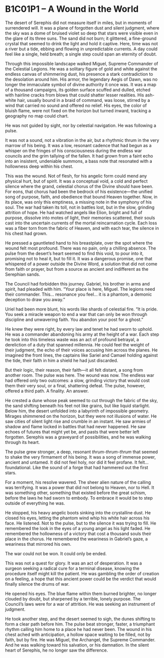 # B1C01P1 – A Wound in the World

The desert of Serephis did not measure itself in miles, but in moments of surrendered will. It was a plane of forgotten dust and silent judgment, where the sky was a dome of bruised violet so deep that stars were visible even in the glare of its three suns. The sand did not burn; it glittered, a fine-ground crystal that seemed to drink the light and hold it captive. Here, time was not a river but a tide, ebbing and flowing in unpredictable currents. A day could feel like a single, held breath; a single step could span an eternity of doubt.

Through this impossible landscape walked Miguel, Supreme Commander of the Celestial Legions. He was a solitary figure of gold and white against the endless canvas of shimmering dust, his presence a stark contradiction to the desolation around him. His armor, the legendary Aegis of Dawn, was no longer the immaculate symbol of divine authority it once was. It was a map of a thousand campaigns, its golden surface scuffed and dulled, etched with hairline cracks from blows that could shatter lesser realities. His ash-white hair, usually bound in a braid of command, was loose, stirred by a wind that carried no sound and offered no relief. His eyes, the color of bluish flame, were not fixed on the horizon but turned inward, tracking a geography no map could chart.

He was not guided by sight, nor by celestial navigation. He was following a pulse.

It was not a sound, not a vibration in the air, but a rhythmic thrum in the very marrow of his being. It was a low, resonant cadence that had begun as a whisper on the fringes of his consciousness during the endless war councils and the grim tallying of the fallen. It had grown from a faint echo into an insistent, undeniable summons, a bass note that resonated with a hollowness deep within his chest.

This was the wound. Not of flesh, for his angelic form could mend any physical hurt, but of spirit. It was a conceptual void, a cold and perfect silence where the grand, celestial chorus of the Divine should have been. For eons, that chorus had been the bedrock of his existence—the unified song of purpose, faith, and obedience that bound Heaven together. Now, in its place, was only this emptiness, a missing note in the symphony of his soul. The war had taken its toll, not in battles lost, but in the slow, grinding attrition of hope. He had watched angels like Elion, bright and full of purpose, dissolve into motes of light, their memories scattered, their souls cast into the uncertain currents of the mortal reincarnation cycle. Each loss was a fiber torn from the fabric of Heaven, and with each tear, the silence in his chest had grown.

He pressed a gauntleted hand to his breastplate, over the spot where the wound felt most profound. There was no pain, only a chilling absence. The pulse from the desert’s heart seemed to find this void, to pour into it, promising not to heal it, but to fill it. It was a dangerous promise, one that whispered of a power outside the Divine Word, a solution that did not come from faith or prayer, but from a source as ancient and indifferent as the Serephian sands.

The Council had forbidden this journey. Gabriel, his brother in arms and spirit, had pleaded with him. “Your place is here, Miguel. The legions need their commander. This… resonance you feel… it is a phantom, a demonic deception to draw you away.”

Uriel had been more blunt, his words like shards of celestial fire. “It is pride. You seek a miracle weapon to end a war that can only be won through discipline and unwavering faith. You abandon your post for a ghost.”

He knew they were right, by every law and tenet he had sworn to uphold. He was a commander abandoning his army at the height of a war. Each step he took into this timeless waste was an act of profound betrayal, a dereliction of a duty that spanned millennia. He could feel the weight of their judgment, the echo of their voices accusing him across the planes. He imagined the front lines, the captains like Sariel and Camael holding against the tide, their faith in him a shield he had just discarded.

But their logic, their reason, their faith—it all felt distant, a song from another room. The pulse was here. The wound was now. The endless war had offered only two outcomes: a slow, grinding victory that would cost them their very soul, or a final, shattering defeat. The pulse, however, offered a third path. A finality. An answer.

He crested a dune whose peak seemed to cut through the fabric of the sky, the sand shifting beneath his feet not like grains, but like liquid starlight. Below him, the desert unfolded into a labyrinth of impossible geometry. Mirages shimmered on the horizon, but they were not illusions of water. He saw cities of silent light rise and crumble in an instant. He saw armies of shadow and flame locked in battles that had never happened. He saw echoes of futures that might yet be, and pasts that were better left forgotten. Serephis was a graveyard of possibilities, and he was walking through its heart.

The pulse grew stronger, a deep, resonant *thrum-thrum-thrum* that seemed to shake the very firmament of his being. It was a song of immense power, ancient and untamed. It did not feel holy, nor did it feel profane. It felt… foundational. Like the sound of a forge that had hammered out the first stars.

For a moment, his resolve wavered. The sheer alien nature of the calling was terrifying. It was a power that did not belong to Heaven, nor to Hell. It was something other, something that existed before the great schism, before the laws he had sworn to embody. To embrace it would be to step outside of everything he was.

He stopped, his heavy angelic boots sinking into the crystalline dust. He closed his eyes, letting the phantom wind whip his white hair across his face. He listened. Not to the pulse, but to the silence it was trying to fill. He remembered the look in the eyes of a young angel as his light faded. He remembered the hollowness of a victory that cost a thousand souls their place in the chorus. He remembered the weariness in Gabriel’s gaze, a weariness that mirrored his own.

The war could not be won. It could only be ended.

This was not a quest for glory. It was an act of desperation. It was a surgeon seeking a radical cure for a terminal disease, knowing the procedure itself might kill the patient. He was gambling the order of creation on a feeling, a hope that this ancient power could be the verdict that would finally silence the drums of war.

He opened his eyes. The blue flame within them burned brighter, no longer clouded by doubt, but sharpened by a terrible, lonely purpose. The Council’s laws were for a war of attrition. He was seeking an instrument of judgment.

He took another step, and the desert seemed to sigh, the dunes shifting to form a clear path before him. The pulse beat stronger, faster, a triumphant rhythm calling him home to a place he had never been. The wound in his chest ached with anticipation, a hollow space waiting to be filled, not by faith, but by fire. He was Miguel, the Archangel, the Supreme Commander. And he was walking toward his salvation, or his damnation. In the silent heart of Serephis, he no longer saw the difference.
